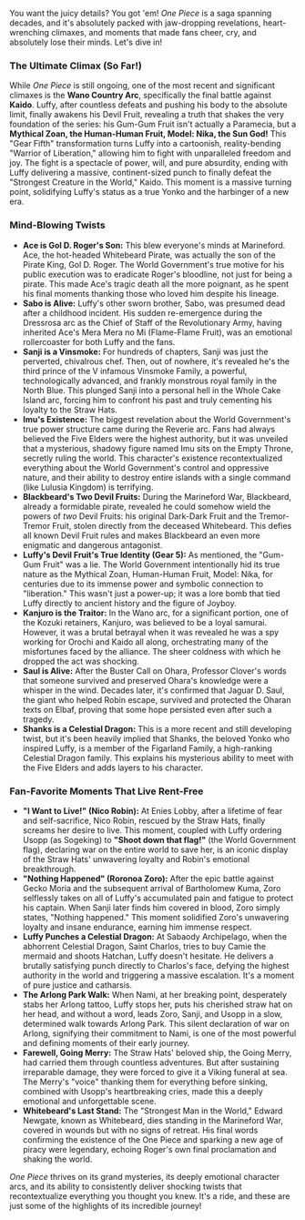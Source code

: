 You want the juicy details? You got 'em! *One Piece* is a saga spanning decades, and it's absolutely packed with jaw-dropping revelations, heart-wrenching climaxes, and moments that made fans cheer, cry, and absolutely lose their minds. Let's dive in!

### The Ultimate Climax (So Far!)

While *One Piece* is still ongoing, one of the most recent and significant climaxes is the **Wano Country Arc**, specifically the final battle against **Kaido**. Luffy, after countless defeats and pushing his body to the absolute limit, finally awakens his Devil Fruit, revealing a truth that shakes the very foundation of the series: his Gum-Gum Fruit isn't actually a Paramecia, but a **Mythical Zoan, the Human-Human Fruit, Model: Nika, the Sun God!** This "Gear Fifth" transformation turns Luffy into a cartoonish, reality-bending "Warrior of Liberation," allowing him to fight with unparalleled freedom and joy. The fight is a spectacle of power, will, and pure absurdity, ending with Luffy delivering a massive, continent-sized punch to finally defeat the "Strongest Creature in the World," Kaido. This moment is a massive turning point, solidifying Luffy's status as a true Yonko and the harbinger of a new era.

### Mind-Blowing Twists

* **Ace is Gol D. Roger's Son:** This blew everyone's minds at Marineford. Ace, the hot-headed Whitebeard Pirate, was actually the son of the Pirate King, Gol D. Roger. The World Government's true motive for his public execution was to eradicate Roger's bloodline, not just for being a pirate. This made Ace's tragic death all the more poignant, as he spent his final moments thanking those who loved him despite his lineage.
* **Sabo is Alive:** Luffy's other sworn brother, Sabo, was presumed dead after a childhood incident. His sudden re-emergence during the Dressrosa arc as the Chief of Staff of the Revolutionary Army, having inherited Ace's Mera Mera no Mi (Flame-Flame Fruit), was an emotional rollercoaster for both Luffy and the fans.
* **Sanji is a Vinsmoke:** For hundreds of chapters, Sanji was just the perverted, chivalrous chef. Then, out of nowhere, it's revealed he's the third prince of the V infamous Vinsmoke Family, a powerful, technologically advanced, and frankly monstrous royal family in the North Blue. This plunged Sanji into a personal hell in the Whole Cake Island arc, forcing him to confront his past and truly cementing his loyalty to the Straw Hats.
* **Imu's Existence:** The biggest revelation about the World Government's true power structure came during the Reverie arc. Fans had always believed the Five Elders were the highest authority, but it was unveiled that a mysterious, shadowy figure named Imu sits on the Empty Throne, secretly ruling the world. This character's existence recontextualized everything about the World Government's control and oppressive nature, and their ability to destroy entire islands with a single command (like Lulusia Kingdom) is terrifying.
* **Blackbeard's Two Devil Fruits:** During the Marineford War, Blackbeard, already a formidable pirate, revealed he could somehow wield the powers of *two* Devil Fruits: his original Dark-Dark Fruit and the Tremor-Tremor Fruit, stolen directly from the deceased Whitebeard. This defies all known Devil Fruit rules and makes Blackbeard an even more enigmatic and dangerous antagonist.
* **Luffy's Devil Fruit's True Identity (Gear 5):** As mentioned, the "Gum-Gum Fruit" was a lie. The World Government intentionally hid its true nature as the Mythical Zoan, Human-Human Fruit, Model: Nika, for centuries due to its immense power and symbolic connection to "liberation." This wasn't just a power-up; it was a lore bomb that tied Luffy directly to ancient history and the figure of Joyboy.
* **Kanjuro is the Traitor:** In the Wano arc, for a significant portion, one of the Kozuki retainers, Kanjuro, was believed to be a loyal samurai. However, it was a brutal betrayal when it was revealed he was a spy working for Orochi and Kaido all along, orchestrating many of the misfortunes faced by the alliance. The sheer coldness with which he dropped the act was shocking.
* **Saul is Alive:** After the Buster Call on Ohara, Professor Clover's words that someone survived and preserved Ohara's knowledge were a whisper in the wind. Decades later, it's confirmed that Jaguar D. Saul, the giant who helped Robin escape, survived and protected the Oharan texts on Elbaf, proving that some hope persisted even after such a tragedy.
* **Shanks is a Celestial Dragon:** This is a more recent and still developing twist, but it's been heavily implied that Shanks, the beloved Yonko who inspired Luffy, is a member of the Figarland Family, a high-ranking Celestial Dragon family. This explains his mysterious ability to meet with the Five Elders and adds layers to his character.

### Fan-Favorite Moments That Live Rent-Free

* **"I Want to Live!" (Nico Robin):** At Enies Lobby, after a lifetime of fear and self-sacrifice, Nico Robin, rescued by the Straw Hats, finally screams her desire to live. This moment, coupled with Luffy ordering Usopp (as Sogeking) to **"Shoot down that flag!"** (the World Government flag), declaring war on the entire world to save her, is an iconic display of the Straw Hats' unwavering loyalty and Robin's emotional breakthrough.
* **"Nothing Happened" (Roronoa Zoro):** After the epic battle against Gecko Moria and the subsequent arrival of Bartholomew Kuma, Zoro selflessly takes on all of Luffy's accumulated pain and fatigue to protect his captain. When Sanji later finds him covered in blood, Zoro simply states, "Nothing happened." This moment solidified Zoro's unwavering loyalty and insane endurance, earning him immense respect.
* **Luffy Punches a Celestial Dragon:** At Sabaody Archipelago, when the abhorrent Celestial Dragon, Saint Charlos, tries to buy Camie the mermaid and shoots Hatchan, Luffy doesn't hesitate. He delivers a brutally satisfying punch directly to Charlos's face, defying the highest authority in the world and triggering a massive escalation. It's a moment of pure justice and catharsis.
* **The Arlong Park Walk:** When Nami, at her breaking point, desperately stabs her Arlong tattoo, Luffy stops her, puts his cherished straw hat on her head, and without a word, leads Zoro, Sanji, and Usopp in a slow, determined walk towards Arlong Park. This silent declaration of war on Arlong, signifying their commitment to Nami, is one of the most powerful and defining moments of their early journey.
* **Farewell, Going Merry:** The Straw Hats' beloved ship, the Going Merry, had carried them through countless adventures. But after sustaining irreparable damage, they were forced to give it a Viking funeral at sea. The Merry's "voice" thanking them for everything before sinking, combined with Usopp's heartbreaking cries, made this a deeply emotional and unforgettable scene.
* **Whitebeard's Last Stand:** The "Strongest Man in the World," Edward Newgate, known as Whitebeard, dies standing in the Marineford War, covered in wounds but with no signs of retreat. His final words confirming the existence of the One Piece and sparking a new age of piracy were legendary, echoing Roger's own final proclamation and shaking the world.

*One Piece* thrives on its grand mysteries, its deeply emotional character arcs, and its ability to consistently deliver shocking twists that recontextualize everything you thought you knew. It's a ride, and these are just some of the highlights of its incredible journey!